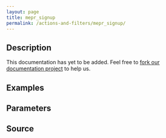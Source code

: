 ```yaml
---
layout: page
title: mepr_signup
permalink: /actions-and-filters/mepr_signup/
---
```


## Description

This documentation has yet to be added. Feel free to [fork our documentation project](https://github.com/caseproof/memberpress-docs) to help us.

## Examples


## Parameters


## Source

